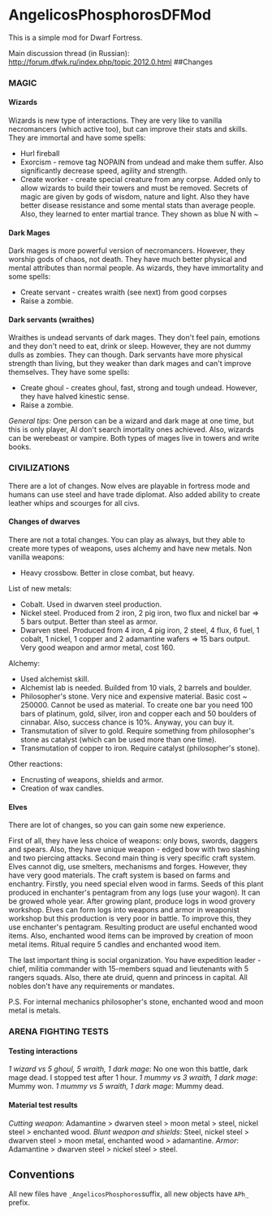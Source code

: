 # AngelicosPhosphorosDFMod
This is a simple mod for Dwarf Fortress.

Main discussion thread (in Russian): http://forum.dfwk.ru/index.php/topic,2012.0.html
##Changes

### MAGIC

#### Wizards
Wizards is new type of interactions. They are very like to vanilla necromancers (which active too), but can improve their stats and skills.
They are immortal and have some spells:
* Hurl fireball
* Exorcism - remove tag NOPAIN from undead and make them suffer. Also significantly decrease speed, agility and strength.
* Create worker - create special creature from any corpse. Added only to allow wizards to build their towers and must be removed.
Secrets of magic are given by gods of wisdom, nature and light.
Also they have better disease resistance and some mental stats than average people. Also, they learned to enter martial trance.
They shown as blue N with ~

#### Dark Mages
Dark mages is more powerful version of necromancers. However, they worship gods of chaos, not death.
They have much better physical and mental attributes than normal people.
As wizards, they have immortality and some spells:
* Create servant - creates wraith (see next) from good corpses
* Raise a zombie.

#### Dark servants (wraithes)
Wraithes is undead servants of dark mages. They don't feel pain, emotions and they don't need to eat, drink or sleep. However, they are not dummy dulls as zombies. They can though.
Dark servants have more physical strength than living, but they weaker than dark mages and can't improve themselves.
They have some spells:
* Create ghoul - creates ghoul, fast, strong and tough undead. However, they have halved kinestic sense.
* Raise a zombie.

*General tips:* One person can be a wizard and dark mage at one time, but this is only player, AI don't search imortality ones achieved. Also, wizards can be werebeast or vampire. Both types of mages live in towers and write books.

### CIVILIZATIONS

There are a lot of changes. Now elves are playable in fortress mode and humans can use steel and have trade diplomat. Also added ability to create leather whips and scourges for all civs.

#### Changes of dwarves

There are not a total changes. You can play as always, but they able to create more types of weapons, uses alchemy and have new metals.
Non vanilla weapons:
* Heavy crossbow. Better in close combat, but heavy.

List of new metals:
* Cobalt. Used in dwarven steel production.
* Nickel steel. Produced from 2 iron, 2 pig iron, two flux and nickel bar => 5 bars output. Better than steel as armor.
* Dwarven steel. Produced from 4 iron, 4 pig iron, 2 steel, 4 flux, 6 fuel, 1 cobalt, 1 nickel, 1 copper and 2 adamantine wafers => 15 bars output. Very good weapon and armor metal, cost 160.

Alchemy:
* Used alchemist skill.
* Alchemist lab is needed. Builded from 10 vials, 2 barrels and boulder.
* Philosopher's stone. Very nice and expensive material. Basic cost ~ 250000. Cannot be used as material. To create one bar you need 100 bars of platinum, gold, silver, iron and copper each and 50 boulders of cinnabar. Also, success chance is 10%. Anyway, you can buy it.
* Transmutation of silver to gold. Require something from philosopher's stone as catalyst (which can be used more than one time).
* Transmutation of copper to iron. Require catalyst (philosopher's stone).

Other reactions:
* Encrusting of weapons, shields and armor.
* Creation of wax candles.

#### Elves

There are lot of changes, so you can gain some new experience.

First of all, they have less choice of weapons: only bows, swords, daggers and spears. Also, they have unique weapon - edged bow with two slashing and two piercing attacks.
Second main thing is very specific craft system.
Elves cannot dig, use smelters, mechanisms and forges. However, they have very good materials.
The craft system is based on farms and enchantry.
Firstly, you need special elven wood in farms. Seeds of this plant produced in enchanter's pentagram from any logs (use your wagon). It can be growed whole year.
After growing plant, produce logs in wood grovery workshop.
Elves can form logs into weapons and armor in weaponist workshop but this production is very poor in battle. To improve this, they use enchanter's pentagram. Resulting product are useful enchanted wood items.
Also, enchanted wood items can be improved by creation of moon metal items. Ritual require 5 candles and enchanted wood item.

The last important thing is social organization. You have expedition leader - chief, militia commander with 15-members squad and lieutenants with 5 rangers squads.
Also, there ate druid, quenn and princess in capital. All nobles don't have any requirements or mandates.


P.S. For internal mechanics philosopher's stone, enchanted wood and moon metal is metals.

### ARENA FIGHTING TESTS
#### Testing interactions
*1 wizard vs 5 ghoul, 5 wraith, 1 dark mage*:
No one won this battle, dark mage dead. I stopped test after 1 hour.
*1 mummy vs 3 wraith, 1 dark mage*:
Mummy won.
*1 mummy vs 5 wraith, 1 dark mage*:
Mummy dead.

#### Material test results
*Cutting weapon*:
Adamantine > dwarven steel > moon metal > steel, nickel steel > enchanted wood.
*Blunt weapon and shields*:
Steel, nickel steel > dwarven steel > moon metal, enchanted wood > adamantine.
*Armor*:
Adamantine > dwarven steel > nickel steel > steel.

## Conventions
All new files have `_AngelicosPhosphoros`suffix, all new objects have `APh_` prefix.
